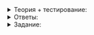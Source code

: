 <details>  
<summary>Теория + тестирование:</summary>

# Тестируем по плану

В прошлом уроке вы изучили принципы тестирования, помогающие отладить решение задач. Применим их на практике.

Допустим, у вас есть задача: написать программу, которая считывает со стандартного входа три строки, разделённые пробелами и состоящие из строчных латинских букв. Программа должна вывести в стандартный вывод лексикографически минимальную из этих трёх строк. Например:

-   для строк  `milk`,  `milkshake`,  `month`  должна быть выведена строка  `milk`;
-   для строк  `c`,  `a`,  `b`  должна быть выведена строка  `a`;
-   для строк  `fire`,  `fog`,  `wood`  должна быть выведена строка  `fire`.

Программа успешно компилируется. Проверим её работу на примерах, которые даны в условии:

```
milk milkshake month
milk

```

```
c a b
a

```

```
fire fog wood
fire
```

Программа отработала правильно. Казалось бы, можно отправлять решение на проверку.

Сделаем это и увидим, что программа не прошла один из тестов. Значит, в ней есть ошибки, которые не проявили себя на примерах из условия задачи. Чтобы исправить ошибки, составим план тестирования.

По условию задачи, пользователь вводит три строки, а программа проверяет, находится ли минимальная строка на первой, второй или третьей позиции. Возможны следующие варианты:

-   Все три строки разные. Среди них минимальная строка может быть на первом, втором или третьем месте. При этом относительное местоположение двух других строк значения не имеет. Например:
    
    `alpha beta gamma`
    
    `beta alpha gamma`
    
    `gamma beta alpha`
    
-   Две из трёх строк одинаковые. Пусть одинаковые строки будут являться минимальными. В противном случае входные данные подпадали бы под предыдущий класс эквивалентности. Примеры входных данных:
    
    `alpha beta alpha`
    
    `beta alpha alpha`
    
    `alpha alpha beta`
    
-   Все три строки одинаковые. Например:
    
    `alpha alpha alpha`
    

Таким образом, для этой программы у нас семь классов эквивалентности — то есть семь наборов входных данных. План тестирования готов.

Скачано с сайта -  [https://supersliv.biz – Присоединяйся к лучшим](https://supersliv.biz/)

Теперь проверим работу программы на каждом варианте входных данных. Когда все строки разные, она работает правильно:

```
alpha beta gamma
alpha

```

```
beta alpha gamma
alpha

```

```
gamma beta alpha
alpha

```

Проверим вариант, где две одинаковые строки минимальны:

```
alpha beta alpha

```

Странно, программа не вывела ничего, хотя из трёх строк одна точно должна быть ответом. Взглянем на проверяемые условия:

```cpp
  if (a < b && a < c) {  // Первая строка минимальная?
      cout << a << endl;
  } else if (b < a && b < c) {  // Вторая строка минимальная?
      cout << b << endl;
  } else if (c < a && c < b) {  // Третья строка минимальная?
      cout << c << endl;
  }

```

Первое, что бросается в глаза, — избыточность условия вывода третьей строки. Ведь если ни первая, ни вторая строка не будут ответами, значит, ответ — третья. Уберём последнюю проверку:

```cpp
#include <iostream>
#include <string>

using namespace std;

int main() {
    string a, b, c;

    cin >> a >> b >> c;

    if (a < b && a < c) {  // Первая строка минимальная?
        cout << a << endl;
    } else if (b < a && b < c) {  // Вторая строка минимальная?
        cout << b << endl;
    } else {  // Третья строка точно минимальная
        cout << c << endl;
    }
}

```

Проверим, как программа ведёт себя на входных данных, с которыми тест падал:

```
alpha beta alpha
alpha

```

Отлично, она стала работать правильно там, где не работала. Но считать программу готовой нельзя, ведь мы проверили её не на всех запланированных тестах. Исправляя одну ошибку, мы могли внести новую или пропустить другие. Поэтому важно выполнить все тесты.

Проверим работу программы на предыдущих тестах, чтобы убедиться: то, что работало, мы правками не сломали. Затем продолжим тестирование по плану.

Тесты с тремя разными строками:

```
alpha beta gamma
alpha

```

```
beta alpha gamma
alpha

```

```
gamma beta alpha
alpha

```

Тесты с двумя одинаковыми строками:

```
alpha beta alpha
alpha

```

```
beta alpha alpha
alpha

```

```
alpha alpha beta
beta

```

И снова неожиданность. Программа вывела строку  `beta`, хотя в лексикографическом порядке строка  `alpha`  идёт до  `beta`. Проанализируем, как выполняется код на данных  `alpha alpha beta`:

```cpp
  if (a < b && a < c) {  // Первая строка минимальная?
      cout << a << endl;
  } else if (b < a && b < c) {  // Вторая строка минимальная?
      cout << b << endl;
  } else {  // Третья строка точно минимальная
      cout << c << endl;
  }

```

На таком входном наборе в переменной  `a`  хранится значение “alpha”, в переменной  `b`  — “alpha”, а в переменной  `c`  — “beta”, и ожидается, что будет выведено значение переменной  `a`  либо переменной  `b`. Но  `a`  и  `b`  содержат одно и то же значение. Поэтому из-за строгих сравнений  `a < b`  и  `b < a`  ни одно из первых двух условий не выполняется, а выполняется третья ветка, выводящая значение переменной  `c`. Чтобы исправить ошибку, используем нестрогие сравнения — при равенстве строк неважно, какую из них выводить:

```cpp
#include <iostream>
#include <string>

using namespace std;

int main() {
    string a, b, c;

    cin >> a >> b >> c;

    if (a <= b && a <= c) {  // Первая строка минимальная?
        cout << a << endl;
    } else if (b <= a && b <= c) {  // Вторая строка минимальная?
        cout << b << endl;
    } else {
        cout << c << endl;
    }
}

```

Повторим провалившийся тест и убедимся, что новая версия кода решает выявленную проблему:

```
alpha alpha beta
alpha

```

Ура! Исправили уже две ошибки. Теперь посмотрим, как программа ведёт себя на последнем тесте с тремя одинаковыми строками:

```
alpha alpha alpha
alpha

```

Исправляя последнюю ошибку, мы могли внести в программу дефект. Перепроверим её работу на всех тестах плана тестирования:

```
alpha beta gamma
alpha

```

```
beta alpha gamma
alpha

```

```
gamma beta alpha
alpha

```

```
alpha beta alpha
alpha

```

```
beta alpha alpha
alpha
```

Всё в порядке. Теперь программу можно считать завершённой и смело отправлять её на проверку. Так происходит ручное тестирование.

</details>  

<details>  
<summary>Ответы:</summary>

# Ответы на задания

Вы проверили работу программы на строках  `alpha beta gamma`  и убедились, что она работает корректно. Будете ли вы тестировать её на других наборах входных данных из того же класса эквивалентности? Например, на  `apple cat dog`?

-   **(-)**  Да, это имеет смысл
    
    -   Так вы будете дольше тестировать программу и создадите иллюзию хорошего покрытия тестами. Но это будет лишь иллюзия. Тесты на  `apple cat dog`  дублируют функционал уже проведённых. Лучше проверьте сценарии, которые ещё не проверяли.
-   **(+)**  Нет, как правило, это бессмысленно
    
    -   Верное решение. Тесты на  `apple cat dog`  дублируют функционал уже проведённых. Добавляя их в план тестирования, вы потратите лишнее время на проверку. А ещё создадите иллюзию, что логика программы хорошо покрыта тестами. Более ценными будут тесты, которые проверяют ещё не проверенные сценарии.
    
</details>  

<details>  
<summary>Задание:</summary>

Напишите программу. Она должна определять, будет ли палиндромом текст, введённый пользователем в первой строке стандартного ввода. Гарантируется, что текст содержит только строчные символы английского алфавита и пробелы. Пробелы в любом количестве могут стоять в начале и в конце строки, а также между словами. Пусть программа их игнорирует. Если строка пустая или состоит только из пробелов, она не считается палиндромом.

Если текст окажется палиндромом, программа должна вывести строку  `palindrome`. Если нет —  `not a palindrome`.

Примеры палиндромов:  `radar`,  `never odd or even`.

Примеры строк, которые не будут палиндромами:  `apple`,  `kick`.

Перед отправкой кода на проверку проведите ручное тестирование, как мы делали в уроке.

### Подсказка

Составьте план тестирования до написания кода. Не пытайтесь сразу создать программу, решающую задачу полностью. Следуйте плану тестирования и двигайтесь маленькими итерациями:

-   напишите код для прохождения теста в самой простой ситуации,
-   доработайте программу так, чтобы она проходила два теста, затем три.

При тестировании не забывайте обработать граничные условия — пустые строки и строки из одних пробелов.
</details>  
